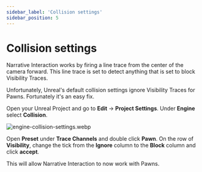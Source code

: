 ```yaml
---
sidebar_label: 'Collision settings'
sidebar_position: 5
---
```


# Collision settings

Narrative Interaction works by firing a line trace from the center of the camera forward. This line trace is set to detect anything that is set to block Visibility Traces. 

Unfortunately, Unreal's default collision settings ignore Visibility Traces for Pawns. Fortunately it's an easy fix.

Open your Unreal Project and go to **Edit** -> **Project Settings**. Under **Engine** select **Collision**.

![engine-collision-settings.webp](/img/interaction/engine-collision-settings.webp)

Open **Preset** under **Trace Channels** and double click **Pawn**. On the row of **Visibility**, change the tick from the **Ignore** column to the **Block** column and click **accept**.

This will allow Narrative Interaction to now work with Pawns.
